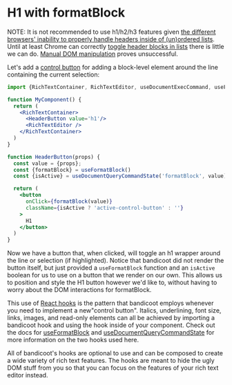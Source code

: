 # H1 with formatBlock

NOTE: It is not recommended to use h1/h2/h3 features given [the different browsers' inability to properly handle headers inside of (un)ordered lists](https://github.com/CanopyTax/bandicoot/issues/53). Until at least Chrome can correctly [toggle header blocks in lists](https://stackoverflow.com/questions/57468855/how-can-i-toggle-contenteditable-h1-inside-of-ordered-lists-in-chrome) there is little we can do. [Manual DOM manipulation](https://github.com/CanopyTax/bandicoot/pull/54) proves unsuccessful.

Let's add a [control button](/concepts/control-button.md) for adding a block-level element around the line containing the current selection:
```jsx
import {RichTextContainer, RichTextEditor, useDocumentExecCommand, useFormatBlock} from 'bandicoot'

function MyComponent() {
  return (
    <RichTextContainer>
      <HeaderButton value='h1'/>
      <RichTextEditor />
    </RichTextContainer>
  )
}

function HeaderButton(props) {
  const value = {props};
  const {formatBlock} = useFormatBlock()
  const {isActive} = useDocumentQueryCommandState('formatBlock', value)

  return (
    <button
      onClick={formatBlock(value)}
      className={isActive ? 'active-control-button' : ''}
    >
      H1
    </button>
  )
}
```

Now we have a button that, when clicked, will toggle an h1 wrapper around the line or selection (if highlighted). Notice that
bandicoot did not render the button itself, but just provided a `useFormatBlock` function and an `isActive` boolean for us to
use on a button that we render on our own. This allows us to position and style the H1 button however we'd like to, without having to worry about the DOM interactions for formatBlock.

This use of [React hooks](https://reactjs.org/docs/hooks-intro.html) is the pattern that bandicoot employs whenever you need to implement a new"control button". Italics, underlining, font size, links, images, and read-only elements can all be achieved by importing a bandicoot hook and using the hook inside of your component. Check out the docs for [useFormatBlock](/hooks/use-format-block.md)
and [useDocumentQueryCommandState](hookes/use-document-query-command-state.md) for more information on the two hooks used here.

All of bandicoot's hooks are optional to use and can be composed to create a wide variety of rich text features. The hooks are meant to hide the ugly DOM stuff from you so that you can focus on the features of your rich text editor instead.
